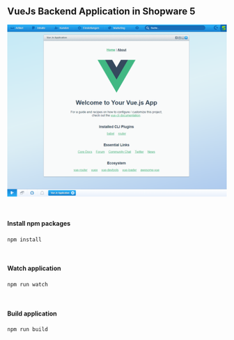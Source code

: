 ## VueJs Backend Application in Shopware 5
![Alt text](Preview/vuejsinsw5.png?raw=true "Vue Js Application")

<br />

#### Install npm packages
```npm install```

<br />

#### Watch application
```npm run watch```

<br />

#### Build application
```npm run build```